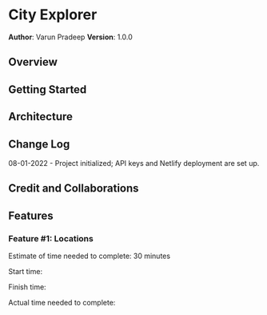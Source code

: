 # City Explorer

**Author**: Varun Pradeep
**Version**: 1.0.0

## Overview
<!-- Provide a high level overview of what this application is and why you are building it, beyond the fact that it's an assignment for this class. (i.e. What's your problem domain?) -->

## Getting Started
<!-- What are the steps that a user must take in order to build this app on their own machine and get it running? -->

## Architecture
<!-- Provide a detailed description of the application design. What technologies (languages, libraries, etc) you're using, and any other relevant design information. -->

## Change Log

08-01-2022 - Project initialized; API keys and Netlify deployment are set up.

## Credit and Collaborations
<!-- Give credit (and a link) to other people or resources that helped you build this application. -->

## Features

### Feature #1: Locations

Estimate of time needed to complete: 30 minutes

Start time:

Finish time:

Actual time needed to complete:
